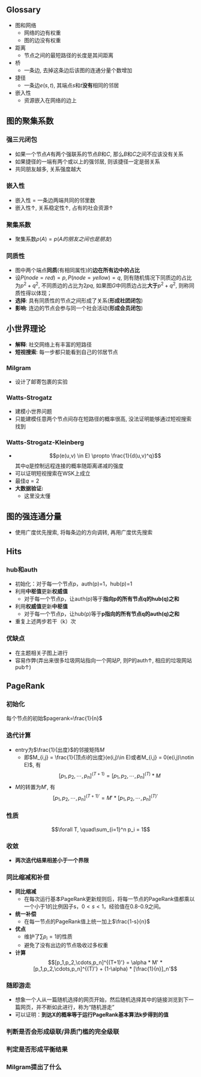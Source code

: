 ## Glossary
- 图和网络
  - 网络的边有权重
  - 图的边没有权重
- 距离
  - 节点之间的最短路径的长度是其间距离
- 桥
  - 一条边, 去掉这条边后该图的连通分量个数增加
- 捷径
  - 一条边$e(s,t)$, 其端点$s$和$t$**没有**相同的邻居
- 嵌入性
  - 资源嵌入在网络的边上


## 图的聚集系数
### 强三元闭包
- 如果一个节点$A$有两个强联系的节点$B$和$C$, 那么$B$和$C$之间不应该没有关系
- 如果捷径的一端有两个或以上的强邻居, 则该捷径一定是弱关系
- 共同朋友越多, 关系强度越大

### 嵌入性
- 嵌入性 = 一条边两端共同的邻里数
- 嵌入性$\uparrow$, 关系稳定性$\uparrow$, 占有的社会资源$\uparrow$

### 聚集系数
- 聚集系数$\rho(A) = p(A的朋友之间也是朋友)$

### 同质性
- 图中两个端点**同质**(有相同属性)的**边在所有边中的占比**
- 设$P(node=red) = p, P(node=yellow) = q$, 则有随机情况下同质边的占比为$p^2 + q^2$, 不同质边的占比为$2pq$, 如果图$G$中同质边占比**大于**$p^2+q^2$, 则称同质性得以体现； 
- **选择**: 具有同质性的节点之间形成了关系(**形成社团闭包**)
- **影响**: 连边的节点会参与同一个社会活动(**形成会员闭包**)

## 小世界理论
- **解释**: 社交网络上有丰富的短路径
- **短视搜索**: 每一步都只能看到自己的邻居节点

### Milgram 
- 设计了邮寄包裹的实验
### Watts-Strogatz
- 建模小世界问题
- 只能建模任意两个节点间存在短路径的概率很高, 没法证明能够通过短视搜索找到

### Watts-Strogatz-Kleinberg
- $$p(e(u,v) \in E) \propto \frac{1}{d(u,v)^q}$$其中$q$是控制远程连接的概率随距离递减的强度
- 可以证明短视搜索在WSK上成立
- 最佳$q=2$
- **大数据验证:**
  - 这里没太懂

## 图的强连通分量
- 使用广度优先搜索, 将每条边的方向调转, 再用广度优先搜索

## Hits
### hub和auth
- 初始化：对于每一个节点p，auth(p)=1，hub(p)=1
- 利用**中枢值**更新**权威值**
  - 对于每一个节点p，让auth(p)等于**指向p的所有节点q的hub(q)之和**
- 利用**权威值**更新**中枢值**
  - 对于每一个节点p，让hub(p)等于**p指向的所有节点q的auth(q)之和**
- 重复上述两步若干（k）次
### 优缺点
- 在主题相关子图上进行
- 容易作弊(弄出来很多垃圾网站指向一个网站P, 则P的auth$\uparrow$, 相应的垃圾网站pub$\uparrow$)

## PageRank
### 初始化
每个节点的初始$pagerank=\frac{1}{n}$
### 迭代计算
- entry为$\frac{1}{出度}$的邻接矩阵$M$
  - 即$M_{i,j} = \frac{1}{顶点i的出度}(e(i,j)\in E)或者M_{i,j} = 0(e(i,j)\notin E)$, 有
  $$[p_1,p_2,\cdots,p_n]^{(T+1)} = [p_1,p_2,\cdots,p_n]^{(T)} * M$$
- $M$的转置为$M'$, 有
  $$[p_1,p_2,\cdots,p_n]^{(T+1)'} = M' *[p_1,p_2,\cdots,p_n]^{(T)'}$$
### 性质
$$\forall T, \quad\sum_{i=1}^n p_i = 1$$
### 收敛
- **两次迭代结果相差小于一个界限**
### 同比缩减和补偿
- **同比缩减**
  - 在每次运行基本PageRank更新规则后，将每一节点的PageRank值都乘以一个小于1的比例因子s，$0<s<1$，经验值在0.8-0.9之间。
- **统一补偿**
  - 在每一节点的PageRank值上统一加上$\frac{1-s}{n}$
- **优点**
  - 维护了$\sum p_i = 1$的性质
  - 避免了没有出边的节点吸收过多权重
- **计算**
  $$[p_1,p_2,\cdots,p_n]^{(T+1)'} = \alpha * M' * [p_1,p_2,\cdots,p_n]^{(T)'} + (1-\alpha) * [\frac{1}{n}]_n'$$
### 随即游走
- 想象一个人从一篇随机选择的网页开始，然后随机选择其中的链接浏览到下一篇网页，并不断如此进行，称为“随机游走”
- 可以证明：**到达X的概率等于运行PageRank基本算法k步得到的值**

### 判断是否会形成级联/异质门槛的完全级联
### 判定是否形成平衡结果
### Milgram提出了什么